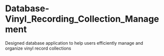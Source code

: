 # Database-Vinyl_Recording_Collection_Management
Designed database application to help users efficiently manage and organize vinyl record collections
